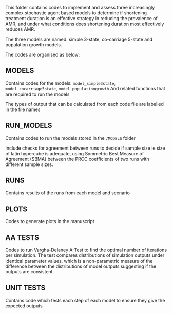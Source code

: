 This folder contains codes to implement and assess three increasingly complex stochastic agent based models to determine if shortening treatment duration is an effective strategy in reducing the prevalence of AMR, and under what conditions does shortening duration most effectively reduces AMR. 

The three models are named: simple 3-state, co-carriage 5-state and population growth models.

The codes are organised as below: 

## MODELS
Contains codes for the models: `model_simple3state`, `model_cocarriage5state`, `model_populationgrowth`
And related functions that are required to run the models 

The types of output that can be calculated from each code file are labelled in the file names


## RUN_MODELS
Contains codes to run the models stored in the `/MODELS` folder 

Include checks for agreement between runs to decide if sample size ie size of latin hypercube is adequate, using Symmetric Best Measure of Agreement (SBMA) between the PRCC coefficients of two runs with different sample sizes.


## RUNS
Contains results of the runs from each model and scenario

## PLOTS
Codes to generate plots in the manuscript

## AA TESTS
Codes to run Vargha-Delaney A-Test to find the optimal number of iterations per simulation. 
The test compares distributions of simulation outputs under identical parameter values, which is a non-parametric measure of the difference between the distributions of model outputs suggesting if the outputs are consistent.

## UNIT TESTS
Contains code which tests each step of each model to ensure they give the expected outputs


